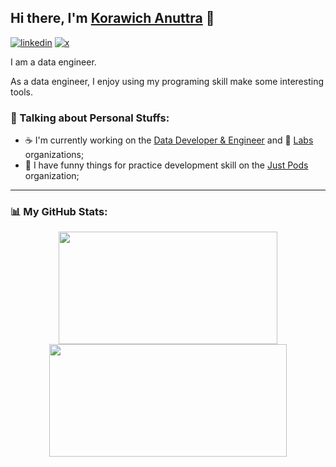 ## Hi there, I'm [Korawich Anuttra](https://github.com/korawica) :wave:

[![linkedin](https://img.shields.io/badge/LinkedIn-0077B5?style=for-the-badge&logo=linkedin&logoColor=white)](https://www.linkedin.com/in/korawica/)
[![x](https://img.shields.io/badge/X-000000?style=for-the-badge&logo=x&logoColor=white)](https://x.com/korawica)

I am a data engineer.

As a data engineer, I enjoy using my programing skill make some interesting tools.

### :round_pushpin: Talking about Personal Stuffs:

- :coffee: I'm currently working on the [Data Developer & Engineer](https://github.com/ddeutils) and :test_tube: [Labs](https://github.com/dde-labs) organizations;
- :beer: I have funny things for practice development skill on the [Just Pods](https://github.com/justpods) organization;

---

### :bar_chart: My GitHub Stats:

<p float="left" align="center">
  <img height="180em" width="350" src="https://github-readme-stats.vercel.app/api?username=korawica&show_icons=true&hide_border=true&&count_private=true&include_all_commits=true" />
  <img height="180em" width="380" src="https://github-readme-stats.vercel.app/api/top-langs/?username=korawica&layout=compact" />
</p>
